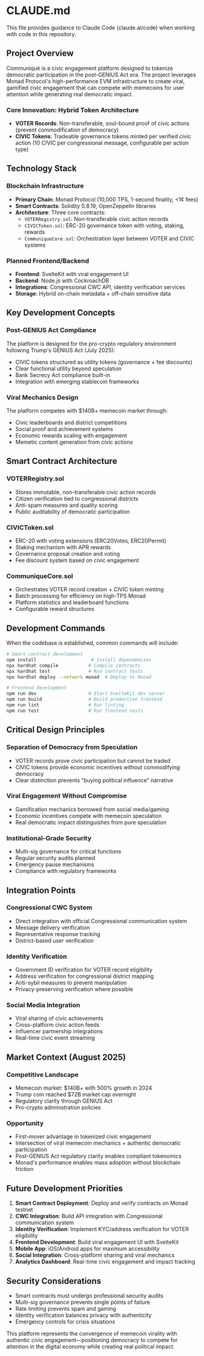# CLAUDE.md

This file provides guidance to Claude Code (claude.ai/code) when working with code in this repository.

## Project Overview

Communiqué is a civic engagement platform designed to tokenize democratic participation in the post-GENIUS Act era. The project leverages Monad Protocol's high-performance EVM infrastructure to create viral, gamified civic engagement that can compete with memecoins for user attention while generating real democratic impact.

### Core Innovation: Hybrid Token Architecture
- **VOTER Records**: Non-transferable, soul-bound proof of civic actions (prevent commodification of democracy)
- **CIVIC Tokens**: Tradeable governance tokens minted per verified civic action (10 CIVIC per congressional message, configurable per action type)

## Technology Stack

### Blockchain Infrastructure
- **Primary Chain**: Monad Protocol (10,000 TPS, 1-second finality, <1¢ fees)
- **Smart Contracts**: Solidity 0.8.19, OpenZeppelin libraries
- **Architecture**: Three core contracts:
  - `VOTERRegistry.sol`: Non-transferable civic action records
  - `CIVICToken.sol`: ERC-20 governance token with voting, staking, rewards
  - `CommuniqueCore.sol`: Orchestration layer between VOTER and CIVIC systems

### Planned Frontend/Backend
- **Frontend**: SvelteKit with viral engagement UI
- **Backend**: Node.js with CockroachDB
- **Integrations**: Congressional CWC API, identity verification services
- **Storage**: Hybrid on-chain metadata + off-chain sensitive data

## Key Development Concepts

### Post-GENIUS Act Compliance
The platform is designed for the pro-crypto regulatory environment following Trump's GENIUS Act (July 2025):
- CIVIC tokens structured as utility tokens (governance + fee discounts)
- Clear functional utility beyond speculation
- Bank Secrecy Act compliance built-in
- Integration with emerging stablecoin frameworks

### Viral Mechanics Design
The platform competes with $140B+ memecoin market through:
- Civic leaderboards and district competitions
- Social proof and achievement systems
- Economic rewards scaling with engagement
- Memetic content generation from civic actions

## Smart Contract Architecture

### VOTERRegistry.sol
- Stores immutable, non-transferable civic action records
- Citizen verification tied to congressional districts
- Anti-spam measures and quality scoring
- Public auditability of democratic participation

### CIVICToken.sol
- ERC-20 with voting extensions (ERC20Votes, ERC20Permit)
- Staking mechanism with APR rewards
- Governance proposal creation and voting
- Fee discount system based on civic engagement

### CommuniqueCore.sol
- Orchestrates VOTER record creation + CIVIC token minting
- Batch processing for efficiency on high-TPS Monad
- Platform statistics and leaderboard functions
- Configurable reward structures

## Development Commands

When the codebase is established, common commands will include:

```bash
# Smart contract development
npm install                    # Install dependencies
npx hardhat compile           # Compile contracts
npx hardhat test              # Run contract tests
npx hardhat deploy --network monad  # Deploy to Monad

# Frontend development
npm run dev                   # Start SvelteKit dev server
npm run build                 # Build production frontend
npm run lint                  # Run linting
npm run test                  # Run frontend tests
```

## Critical Design Principles

### Separation of Democracy from Speculation
- VOTER records prove civic participation but cannot be traded
- CIVIC tokens provide economic incentives without commodifying democracy
- Clear distinction prevents "buying political influence" narrative

### Viral Engagement Without Compromise
- Gamification mechanics borrowed from social media/gaming
- Economic incentives compete with memecoin speculation
- Real democratic impact distinguishes from pure speculation

### Institutional-Grade Security
- Multi-sig governance for critical functions
- Regular security audits planned
- Emergency pause mechanisms
- Compliance with regulatory frameworks

## Integration Points

### Congressional CWC System
- Direct integration with official Congressional communication system
- Message delivery verification
- Representative response tracking
- District-based user verification

### Identity Verification
- Government ID verification for VOTER record eligibility
- Address verification for congressional district mapping
- Anti-sybil measures to prevent manipulation
- Privacy-preserving verification where possible

### Social Media Integration
- Viral sharing of civic achievements
- Cross-platform civic action feeds
- Influencer partnership integrations
- Real-time civic event streaming

## Market Context (August 2025)

### Competitive Landscape
- Memecoin market: $140B+ with 500% growth in 2024
- Trump coin reached $72B market cap overnight
- Regulatory clarity through GENIUS Act
- Pro-crypto administration policies

### Opportunity
- First-mover advantage in tokenized civic engagement
- Intersection of viral memecoin mechanics + authentic democratic participation
- Post-GENIUS Act regulatory clarity enables compliant tokenomics
- Monad's performance enables mass adoption without blockchain friction

## Future Development Priorities

1. **Smart Contract Deployment**: Deploy and verify contracts on Monad testnet
2. **CWC Integration**: Build API integration with Congressional communication system
3. **Identity Verification**: Implement KYC/address verification for VOTER eligibility
4. **Frontend Development**: Build viral engagement UI with SvelteKit
5. **Mobile App**: iOS/Android apps for maximum accessibility
6. **Social Integration**: Cross-platform sharing and viral mechanics
7. **Analytics Dashboard**: Real-time civic engagement and impact tracking

## Security Considerations

- Smart contracts must undergo professional security audits
- Multi-sig governance prevents single points of failure
- Rate limiting prevents spam and gaming
- Identity verification balances privacy with authenticity
- Emergency controls for crisis situations

This platform represents the convergence of memecoin virality with authentic civic engagement—positioning democracy to compete for attention in the digital economy while creating real political impact.